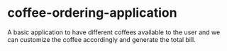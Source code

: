 # coffee-ordering-application
A basic application to have different coffees available to the user and we can customize the coffee accordingly and generate the total bill. 
